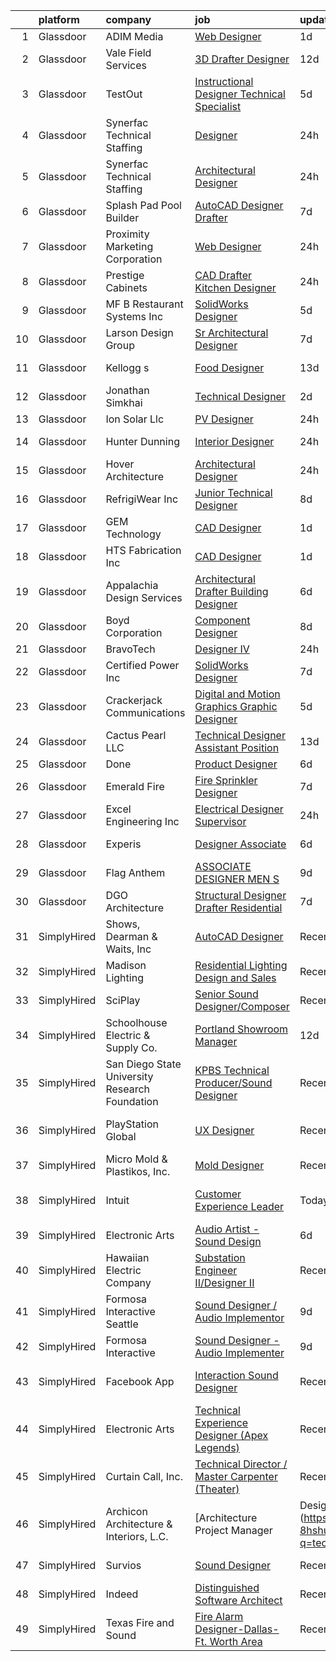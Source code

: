 

|    | platform    | company                                        | job                                                                                                                                                                                                                                                                                                                                                                                                                                                                                                                                                                                                                                                                                                                                                                                                                                                                                                                                                                                                                                                                                                                                                                                                                             | update_time   | location                       |
|---:|:------------|:-----------------------------------------------|:--------------------------------------------------------------------------------------------------------------------------------------------------------------------------------------------------------------------------------------------------------------------------------------------------------------------------------------------------------------------------------------------------------------------------------------------------------------------------------------------------------------------------------------------------------------------------------------------------------------------------------------------------------------------------------------------------------------------------------------------------------------------------------------------------------------------------------------------------------------------------------------------------------------------------------------------------------------------------------------------------------------------------------------------------------------------------------------------------------------------------------------------------------------------------------------------------------------------------------|:--------------|:-------------------------------|
|  1 | Glassdoor   | ADIM Media                                     | [Web Designer](https://www.glassdoor.com/partner/jobListing.htm?pos=122&ao=1110586&s=58&guid=0000018123340661bf46f4df2836fb04&src=GD_JOB_AD&t=SR&vt=w&ea=1&cs=1_0a0ef535&cb=1654153021459&jobListingId=1007905274880&cpc=8507CEB59E1C6AFB&jrtk=3-0-1g4hj81k9puvv801-1g4hj81kqr0kq800-e40207b08fac0744--6NYlbfkN0BQMKHQjxjBsnNBi8J4bHDqE5hUr-BcChr3ot8YlRgznRryYqwhtedggoa2K0QHpAQuZ8JRKhxofVBUya1JBBXMwoleZSj3j8PmrXEjLhb_0IwbcjmWd4espX_VjNznB1wgqv7CFSqNYMXiGe7TlvxdTNqylDLNHlAYbzx9bIe8TvQDsiHIZfFkv8lGLISXU5gFFEpSUQ_2Lluo8isVpwDZk46nyowJAXsvDb3uI654Gb9l_aRcUR20TfD5-eOJhzX7_CoGQ9iPY16DhHumrsZmu4cIi0YCpJeRaMaqjySJDAtK8YZfZQjxPh72Fm6wZaoXnSEGI3r_aVuSLO4JxfUcWCvGTVbhWL3hZ-cEwSzQbUhFBzN2hAvmgapgtEidqXQ2Lge95DhZmrjLB_4r-pFCsMzZZiizo27WlKavQiywD32xAHkuV2d2NX4UcTdsE3hb8_PeQQhpK-ZsEibZfoFOzvIrmqWcX7ETyGwrpTNmaK7N1Hg2Pm-gnupqBCCdesxjJwjKpBrcnA%3D%3D)                                                                                                                                                                                                                                                                                                                                                             | 1d            | Tomball, TX                    |
|  2 | Glassdoor   | Vale Field Services                            | [3D Drafter Designer](https://www.glassdoor.com/partner/jobListing.htm?pos=103&ao=1110586&s=58&guid=0000018123340661bf46f4df2836fb04&src=GD_JOB_AD&t=SR&vt=w&ea=1&cs=1_fd769b69&cb=1654153021456&jobListingId=1007880426159&cpc=EFC585E85CC62DBE&jrtk=3-0-1g4hj81k9puvv801-1g4hj81kqr0kq800-0b1e047352a2f865--6NYlbfkN0BKgzQyzTF1Q9mOsR1amaS-juVGLjHt5Cdom-gEF9y-xSP8G8yShb8n6dn49A1Z-FwFDTn5iwcKzbunDVGTF0ZEuZJ1wRQftoiirYBFlSfmbY15SFEY2VA_h50TbT2KwiNh2wfucao7LhpwcUrTVcQOHjGCLGCQIWNNxtwAf6DLDmWwck8E5__Rqs0bCk4AfhlfqQ0YcprfLaoXLk9fknTbRI0UIVktabLOFzMSPASvExMsW5mEwRvY3NuRuX1DG09es7Q9LMenx6exczAH_NLnMnG1U2bhnkHDBB8kREusey9il5_skRIvwrds6AMcxz0gjIPlVQIaDCNJc9gxpBvoOtK0zSStn45tNR7jgV9LpbVijJfS9fZKsg0kVu4XWjn2LrjWyzrPv-mF8sdibyUlI8h6Qmw7MRix6bk2WQt1MHRMT_ogHRLbgK2xhbYiJlW17XajxjXwr5JVBzjZ7pmhIRsLfQNoy3K3XzHzDKkNkuPqeuGGKrEBBGA1qa7F9DU%3D)                                                                                                                                                                                                                                                                                                                                                                    | 12d           | Wichita, KS                    |
|  3 | Glassdoor   | TestOut                                        | [Instructional Designer Technical Specialist](https://www.glassdoor.com/partner/jobListing.htm?pos=116&ao=1110586&s=58&guid=0000018123340661bf46f4df2836fb04&src=GD_JOB_AD&t=SR&vt=w&ea=1&cs=1_5a381b74&cb=1654153021459&jobListingId=1007899156961&cpc=619322B613A5457C&jrtk=3-0-1g4hj81k9puvv801-1g4hj81kqr0kq800-bcc2218e43bef354--6NYlbfkN0DvEm3ZFflYNZDyIfyg5N-cpxjGt5mtAUGKsixrF0JahE-ST3RHWlGLKAX8qHSrKhaO78JmdLbtjvOg6ekRbzm2HOWfCjmrgFIkNsWmRJMrtt_3-5-Iakoth1Gulzc5JmAQEowbwjV2UyZ08YxkzCbUj1FCHenoC3P3kzoRzrcuqgSZCbG8xyyPQo1f5ArWBVNlvxMlwLWyliu9yoGuzy5Qf5_t1D5BKIAF7Ne1z-exSc9EfsBXOPiMCalSvijoWeJ-v-C9XfR3UFcqpoYd6VTMPFOTaCXL_gcCrxiCCU-NzpB3G1YoMQ3w6IX0Z1-SRs0eM6s2gc_6xm8fwa7PQpzJ6xMXcUcLqBF9Ab-GrGZIPg5cuduuM4tIzx9ewQyKy2UWE0XnuS_LXxyX9Rgw9JqdZI_lBC4xyBbpg3daVnzsa1btbHRwhSLGGexIfFT9whX71fc1wMHRiQvwc8IpSG9QyaQIlkcIABSNQ0deJKweBDj2m4dVxN7sbkET0rjezQDpAtOA5WZ7GNiJHCI-eJ2SgaiNapO6xfrZmtC-dEUGDaYoRyYf3xsQI_igj77o6S5IugyBMvzPX49eb6mAZ6I-CZeAwRlAMXA%3D)                                                                                                                                                                                                                                            | 5d            | Pleasant Grove, UT             |
|  4 | Glassdoor   | Synerfac Technical Staffing                    | [Designer](https://www.glassdoor.com/partner/jobListing.htm?pos=120&ao=1110586&s=58&guid=0000018123340661bf46f4df2836fb04&src=GD_JOB_AD&t=SR&vt=w&ea=1&cs=1_c7cc0143&cb=1654153021459&jobListingId=1007909673225&cpc=7C0AF3FAC6523A09&jrtk=3-0-1g4hj81k9puvv801-1g4hj81kqr0kq800-3285ce8e200262db--6NYlbfkN0AWw-B98R_0UeEwU7zcJb5735BlGf2oO6lNW4CSRFTjXwNKuuheKECKoWiLhtCUM54YQHK8p21m0P1S9S4SXVm0M4I2JJRFnKO-Zj67RuEntDkQk3EPIxP_z7TFBzyc4qKV0DPriOpXdGXGFe6NalpltXK3Dc0RkiNlXOfdT7fAB9I3FXAu2Xbbc4WZ09Zr8eRzeg6RGR6SRtAeUFF2rhYKEFI7EHYaTaffrXTg3pt2FuXErtW0LHYN5PNaItBvNe9Fk9qfV756VdFzYjL8qzJ3wv8X-DOGhBSrcc9f6W4U3IZpy1h9kOBUpDI0Jxo0MLfIAC8K163c3qaQ7zYqtSVH9krE92zkSg6Py9iFiYa8B_GE38d1BTHyzBrXuJtqFCvsJ9WJA0yGeOenN9_VYo8VqwV_wLynZ_NEprVPoLOl-BYCgxYEjTQP6ebWG_YNSBTZoClaRFtpiP44QCWu90KaIPAblk4HNu7LZdGAIEV-b7iLYODRBupIlPxWMALfL0PUV4y-Mprvn_TjvHAuvG1e65rwpoSqK-xvwZxOpaUKe_xQtVWoBRPZc5iYcrwdYPbPAqVQX0K3wsleZyKeE5vnp3bpL0X4r7Rdm79RpqdbwXB9b7nUPkMgjeH6Cc3MiwI-BSp-4DJmuqgCOMzGL4oUZA4UzEp3d6Vzv_u3J1AyaVsdikVjIlLFi27Sd7EyAIglg_eBtxot0kW6uS4gNhi_WpzpSSQQfnDGyh4OmoWYZ8aw8jKo5JXCeWCM4y7-TNYJNgMppQerdHlH_qfFzKUGhzoVGAujAu-w8y7IRkCYOPJDwQ7oQxKWSQTDIuMrBkhl5KD8SdIMjLiGw-8Lcyg7BsL0ublyz_A%3D)               | 24h           | Moorestown, NJ                 |
|  5 | Glassdoor   | Synerfac Technical Staffing                    | [Architectural Designer](https://www.glassdoor.com/partner/jobListing.htm?pos=106&ao=1110586&s=58&guid=0000018123340661bf46f4df2836fb04&src=GD_JOB_AD&t=SR&vt=w&ea=1&cs=1_96682086&cb=1654153021457&jobListingId=1007909673405&cpc=F18A0B5B9F12DAEF&jrtk=3-0-1g4hj81k9puvv801-1g4hj81kqr0kq800-4cf3f037c83c54f1--6NYlbfkN0AWw-B98R_0UeEwU7zcJb5735BlGf2oO6lNW4CSRFTjXwNKuuheKECKoWiLhtCUM56wrHje-py67eoC81TEEDvX9DzaFt6ADsUNpLrb7Bt0IgyOGzXII8oAEbaaEup-W9mzY2Nl-tLSViF0dOjp_aI3MEGlmV13mRlciMocWMqnXrrslZ8mB-QMR2XD87KrnUyBCks1uCBBXd5DqnnJYYc9w54_2FWY4mg7JLHGsAhmpMThE-f9zjTOGHhXceTHnkIBc3coq5TZcXKN0nw5dCSfmch7xkgeHS_PftBUFCeU4lS5UdoXBZHOLz_eEaBiPH--xgzuF29IiH0pk15E8BpB_h7crHXmBdm7tocXkpvELIp3v2zMSB20ejpajnhx-O8xJgcbM1cje40rDqHvWr4SjWFyxnh90K4kd0LI7sD8--3Y7rKY9aMFuQSxZwtT_eeOTmRIiJjLVzdYFITRVCSUzEHN25ywhNYS8kKG2LBDmW3jCMP_DvMgjoXNz0lp9rUscc7TAGmvxNAY7x0l4UwjyHFLFmqMh5Uzo4YNdtde9gYDg-f6APFzkjrNqYIcLqJ6kUD56oO_NPEfJ4VS9_pD8YPY8QCRX94g8F5e8NWuON3iEb8PGuYirUSoEPAFi2qj8Wm2Cuqjqd5kFwPoTaYRtD-ezoJF52oYlAtqpQGl-f71aFfVrwP__-_gFE7KfEEwobchWtKgyNDA_2wLvGakvoxVjpaVL8E4U0WJk1PVzZ4edN1iPQt6bOXQNB8DTwH2jFfP-0BGw5deAvVVKj0Rfl6rDRyt3YtfXn8tcAXpjzLSgDtOTjNxa18-g07Vlb8EWG-IRC9MdaYC72MMGQkAvc-HRETywt4%3D) | 24h           | Lansing, MI                    |
|  6 | Glassdoor   | Splash Pad Pool Builder                        | [AutoCAD Designer Drafter](https://www.glassdoor.com/partner/jobListing.htm?pos=115&ao=1110586&s=58&guid=0000018123340661bf46f4df2836fb04&src=GD_JOB_AD&t=SR&vt=w&ea=1&cs=1_04945f53&cb=1654153021458&jobListingId=1007892731444&cpc=8C7EDB9C3100EB8F&jrtk=3-0-1g4hj81k9puvv801-1g4hj81kqr0kq800-68328f9e4b769328--6NYlbfkN0BtIHER_gWwIqVulwtCOCmFCxaayHkpYg7BVqMHPwbudH9rAbRPayDnzkU6E-u22zbpfrErTok4TW3q2OYXij5u_qD6CViXRbVuQq0yNWJVZR9hDpUNcg2EJto5O0qgUfYc1yBBucIQPESwkGRoP8RJZzZNLpVDYZ0iHM0ZYO-c396hkP2P1NfF6Wi99s2HG4z4W8Qp0fDPupBgyDITOtgMcR-gNViaGt662hEVvXbXCvVHsurGEAPy_UToN_eEQaZTl2ecV1K5Ecuf6t2XHf-LN8MP9iUUpT6rgb3ghzW4DLmf-w1ABToywHZuUZmd_ICMk8LvtgXUuw3eZuw4isnHqJ-BrW6sO5aa8Ovg7OHe1sn-VZ7LSXsBw6MvZNSgHtAcIaHTeU3mJy_StCdD3WnHuNGl7qcvvlPIIL_DFVBahtyNFfmgOg8XtBJZBnev6ptdt101NUhqY6T0-vDcNMj4T1ctuZ8OUIHB1fxEegKriyNrtdtRnWrkKiiPffoJJ3mYinvz_Mjy0Q%3D%3D)                                                                                                                                                                                                                                                                                                                                                 | 7d            | Royse City, TX                 |
|  7 | Glassdoor   | Proximity Marketing Corporation                | [Web Designer](https://www.glassdoor.com/partner/jobListing.htm?pos=104&ao=1110586&s=58&guid=0000018123340661bf46f4df2836fb04&src=GD_JOB_AD&t=SR&vt=w&ea=1&cs=1_d7ba00a9&cb=1654153021456&jobListingId=1007909411123&cpc=6EF77E97581486AA&jrtk=3-0-1g4hj81k9puvv801-1g4hj81kqr0kq800-fdf77e2082eedeef--6NYlbfkN0CKNvdBtBh9SnuMcnkEvhJOJZTsmZHyY3ybnWicrfIHv4J7uR0g30tMm3JzRMilnpWfVo-QF4Uw8pdgMyGssC4PATq4MmUjSPmr3cHzrS-WMwGluAlFVv_LBsBToci7OzFez2U5QhCA2MlykN7Stsiel1TkWxiPyTbVV0OD3FMO8qGE57eQ-Z4oOTlUt4XpxZU15_8_MZEFLWRrgXswDTVuXyKccXcZFzg7ZUfxuKwfmCd9gL-aaZK3oeCV__u_aIKhDZnme0vagTxgZ92YkkePtivl4WxR-tDcgt3noPioErP3mjVNJTBZpj8kdUAezKfiwXDjQWerzcr8Bn6h7TwTW_dOtGnkqnhpCptzT7cUIAek5RAqCJDZFcNrrvOGHs2IaSXNWfKkGcr7Nkq_tujFB5EfRBUHtDWmAni-xwruXaLCkyjslI7L7QH3_gkPRAnMEE14U-l5BTX8veGan4YH34M5u0Kl-T7xOeMujWfLLU8pokP4sBzGFKMqdGpYrffVUKbdzTM0xg%3D%3D)                                                                                                                                                                                                                                                                                                                                                             | 24h           | Brunswick, OH                  |
|  8 | Glassdoor   | Prestige Cabinets                              | [CAD Drafter   Kitchen Designer](https://www.glassdoor.com/partner/jobListing.htm?pos=117&ao=1110586&s=58&guid=0000018123340661bf46f4df2836fb04&src=GD_JOB_AD&t=SR&vt=w&ea=1&cs=1_abb15aa0&cb=1654153021459&jobListingId=1007910300686&cpc=D8FBC54B4F16B65F&jrtk=3-0-1g4hj81k9puvv801-1g4hj81kqr0kq800-7a9f21f5f3940d64--6NYlbfkN0CnvnrZV6i1JGX1yqycrBVKxG_QbmFGo1hJvaAPDrdCVTET5rWUgFWpgMGLI8Ni4NV73OJlpRBKloNgKvueyjP8EHwH-IvO6CeETlmoW1QgNKviFAKfMjHr_wUmbeSN5WuovrpfT529P6BPQLnepY1z5jmssSDBuwTSRLirXrcPybrzlfgzfgnB2IDhEKv4nZYrGvBskSTZNNf4TCPNTng0YlhRJJdCINFa__-qTlhOyLVgwAN-o5T4XKHoxuzAt8KdX8PN9Rmgmko56Y_MbujjHN3Wk3yiNGcbIQf1jR4bUOr8mAtSb0txCv2tzszc07v1u4g1kigswKgcgokZGCFDzVYGMDeRjMxfshJrq55qHYxG1xDygV5TtiMbX7gnZhkqV534eYztLjS4kjR9hvtD7VjAzMTGXEa8cDgp7fpJxc-n9mVOkUdAbG7OejwicROihXFlGRSLhM1gY1MDaZ7X0SQ_CiwWB0RaZ2J7yi-7UdQpfgauvUW739SsHBPHddktWWSGCAs4ug%3D%3D)                                                                                                                                                                                                                                                                                                                                           | 24h           | Santa Ana, CA                  |
|  9 | Glassdoor   | MF B Restaurant Systems  Inc                   | [SolidWorks Designer](https://www.glassdoor.com/partner/jobListing.htm?pos=109&ao=1110586&s=58&guid=0000018123340661bf46f4df2836fb04&src=GD_JOB_AD&t=SR&vt=w&ea=1&cs=1_d0a8d4e0&cb=1654153021457&jobListingId=1007898083695&cpc=2BDE7E11BD1C9BDE&jrtk=3-0-1g4hj81k9puvv801-1g4hj81kqr0kq800-33d710e7fe0865cb--6NYlbfkN0Bi-g4OEguhQEx4pjzkmulzkFDPdVMQm6g82nLRMcVRUHK_7i5h4gxFQ0QbmMzsK79ZxmzDzMc0k7_2En5y3F3sFdSWHAOLaaBO5iTSuq55bjL2CkFDus4IgnpqiBrpgoBDFsoylQrbbxrtlNqUePSC62V05ezzskZ6o7H6FlTTM1AWAMQREunLnmDNupRtNnBNoxM_oFwvLP_GTW7ital5OJNGhDbZs1_syOScOH1WGw6tYd_fkeRnp49bWG2vi24jI7rU-x59tHKLsOASQn8DJ3iF8lInkZWJZ0zb3LCxTRQMJKMVDC5H1kIdSvOM3l0uy4O844sc-lJxssQbSJJHMJCmqprKsr-0_OxqvETO--KqUtNFK9CdWanPIJ6a0zX4mHYmWNZ9F2Ul0by1T9fvYeocwKabxrFXonA0Ysh8MHj74uxKoTlpPCzG6V3HHR2Sl1goxah8d9MM5oHfGNHOnJqLNRmkx7OcqmNowGwR5IUWETIgJjsqxsh1Qwm40QQ%3D)                                                                                                                                                                                                                                                                                                                                                                    | 5d            | Dunbar, PA                     |
| 10 | Glassdoor   | Larson Design Group                            | [Sr  Architectural Designer](https://www.glassdoor.com/partner/jobListing.htm?pos=129&ao=1110586&s=58&guid=0000018123340661bf46f4df2836fb04&src=GD_JOB_AD&t=SR&vt=w&ea=1&cs=1_20cab741&cb=1654153021460&jobListingId=1007892778952&cpc=A0032DE20586B9BD&jrtk=3-0-1g4hj81k9puvv801-1g4hj81kqr0kq800-b9cb0c814e117cc9--6NYlbfkN0BctA8jT9Ho8FRfiU2d5zHGiG1TQnMfZU5gkPuQGUb4Gh_FgH7lyjz5iVsQguLeASDp_j8jJU47A3PEb0YsoCiw4MgaPkSdni8oDOn0J1z3-t-Wd5RgbKs4GfCp6PozctmB2zT_Z_qPS08-rKRseAbuLhdmcy6mXuVsuXjAkSpLXD_2kfKEqobY-sFaJvPmnOKvBPIM8sMRv6WKmewsg7oAu6r1SiCmKUxAQ_0G6rGqgzGhkzFgfcCXsgoLgA5vD_-uUAa6xttO4dOI8y8sImKZPoDyDRFhTgk6HbHzobrbrESR3fEEg67XJ4xf9ZSItsCLjaVJKOiJTMSHQxocvXJb79I2To9xV9eWlTTgp4kBW9WiEKv_HRSvLS3siqSQfuv0g9NcqMw1-viQ4fmkAEA3I6B6l6ocvYGCUB7jaQWMYORCb9nNGweBefskry7vYU7oFOl1SGDeeQ5VjSqla95AuePK1D_f7knCEsHWI23gGk-VwgGcl_yge6UzjqZLXTJ5wmcyjDfQ-g%3D%3D)                                                                                                                                                                                                                                                                                                                                               | 7d            | Remote                         |
| 11 | Glassdoor   | Kellogg s                                      | [Food Designer](https://www.glassdoor.com/partner/jobListing.htm?pos=119&ao=1110586&s=58&guid=0000018123340661bf46f4df2836fb04&src=GD_JOB_AD&t=SR&vt=w&cs=1_ba88de04&cb=1654153021458&jobListingId=1007877531861&cpc=4249AE273CFED721&jrtk=3-0-1g4hj81k9puvv801-1g4hj81kqr0kq800-4e1aec70bb027901--6NYlbfkN0Ci7BGsWkPVySyYQyYDwjZg3wI1ezlTobACjQxJ18IImH5JavZ7_GFSoUiuJXVlZ5RE9MEDCqlprLeQNknNwY8m7-0t3Pkei1NbNil7Ew7Rrk8gMHuLaVGvV4f3p_qbjOF-wvzO_23VsCn_jpO96tzdBvEoQ3GwmpReDlssFvhlL40hCve3RW54-OGsgTKOPWf8KiHR-8Vl9--OFOI0_dNlM9t7_h0NxEybyjp7TXuUZyAqF0QPN6PQ5E-Epl7VTSr4E0KaMxQDhYd-tghVpghbD9V-fuqCZZ92c-oPFa1QjIjMH5KPx0nfRjrLcA6_mVmBoE2sdRMefa7l1wT5P3iumULfhTmYPHS5A6elBk6ssXwpL0ZmkOBo_lavmVY4HsK0sL82wZdr4s_SobjDzEaVtxqxLXdcDHzWknXbzJuO_5nA7gXCmE56gkIG8wrzXppgU2cmg8OG1z5S0vB49tJVk4wdaTNBmrH5gToLtlXwANV245lrAmFDiQNqmsVknckKfMgFrdj2BwnqdtLjs6smnTkJkDan-Dg%3D)                                                                                                                                                                                                                                                                                                                                               | 13d           | Battle Creek, MI               |
| 12 | Glassdoor   | Jonathan Simkhai                               | [Technical Designer](https://www.glassdoor.com/partner/jobListing.htm?pos=114&ao=1110586&s=58&guid=0000018123340661bf46f4df2836fb04&src=GD_JOB_AD&t=SR&vt=w&ea=1&cs=1_231ad8f9&cb=1654153021458&jobListingId=1007903680327&cpc=85D4E989D68E6247&jrtk=3-0-1g4hj81k9puvv801-1g4hj81kqr0kq800-cb24595c8defe364--6NYlbfkN0DeyJ4CP5CzwT7broxeUwKBt3co1QwKwWitRQqJu2WRZwIvvUV1CfHwLXsu22MNor2nHIZVxID6776FvPKxNfElOkAni6LHrNV7s3btVU15ZsUQ9_yPFZNYBgaZtNwt80jN5DUatVpHFlA1-lP-aDeRuS5L3Y9i3aWt2ovkIhTeHyuAsj1y0bMCd1qEvzANEsg09QJI-qXqecR3DOpJIkB6Wxb0YMZBM8XJZMk4ZiVzq3xzun-yU4-tj6oPkfA2MV1uHwLESQDb4O252_LQTEKBwaueIMUMhM4DMxxGe1nkRvajDkMszwL719WWpNiX0Z8OEib2tfCtETP9Lf6oc0QtOkgCD5iG2V1Ltj6HlmiPek-SU1UBYTQqYlYgft5whZfhKsLYlDKa68OAQBb0QeMUF1wGWLOmHQP-BSQWI1P8b9D_jlKK6YuFqSZJtJWBE9vT9qY0rnGtP2D2gJo2rBPVtRfFc1p6QxGieQ1QhdAFTxRef5hn115SIJVwpu-pwtI%3D)                                                                                                                                                                                                                                                                                                                                                                     | 2d            | Los Angeles, CA                |
| 13 | Glassdoor   | Ion Solar Llc                                  | [PV Designer](https://www.glassdoor.com/partner/jobListing.htm?pos=102&ao=1110586&s=58&guid=0000018123340661bf46f4df2836fb04&src=GD_JOB_AD&t=SR&vt=w&ea=1&cs=1_ea304d58&cb=1654153021456&jobListingId=1007910516930&cpc=B7A260AEA6A157A5&jrtk=3-0-1g4hj81k9puvv801-1g4hj81kqr0kq800-37c73c347e27da45--6NYlbfkN0AltJ253pYd7wDA5Y2c0vzit8wethq8AtlNTe4srNQsaMSwm83gZ-0Y3qYuMOX-bs5gkhpuHl68JycReOb-zLhobnyg5x-JRj9wpjmy0waisYLb6DZKo42glJgcGEKvociFnfUwQvyNXTpVgzXMvzTX6C_UELR3AiQCbhe-O8TBxdGAOrSl5pRz7HCghr8ushnFo3dILds1kpCgw_dPFjhxUxDcWN_Q13r2eCMSKX6nAKd28Ngp1q-WYrbX1gGlgyKbyGnnYwp20nubS-WIsy24YNPFD_GpAys-31tPt51gkt3bIeMa6rCtUctxLqZwybLh0CrRobeNr6gVIo5SJZjIUhsvl__JvGsGncSjfySum643rfDKtwJLq_pDSbHh04_W3V6_FV5Y1ABtCfOcU4oshqavZrgosGm5y1HbQDqJOU2-6sLeOOdBCLeI2cXHrYEqqUgYsDjBUVg3vCzucEgVJlLXo4HJi7b0WkvA3j1ioPBYsdC6RtesXqRpekqL1bBsMdnOeXGVTfG12ur54l0yARZVa4dRB2glmDizN3ZmVYkSGbmaOfChUXP2WnKXDl7nZLUeZjwH_OvNR0aZBaYWVffTmpElt1e8wANcfp84b_03vgIFnQjQr08-xu3msYXUb8WcNdF1NW0ZvyX2DvPZErO7o4YgSDQwO9_ohTd4sg%3D%3D)                                                                                                                                                                                              | 24h           | Provo, UT                      |
| 14 | Glassdoor   | Hunter Dunning                                 | [Interior Designer](https://www.glassdoor.com/partner/jobListing.htm?pos=127&ao=1110586&s=58&guid=0000018123340661bf46f4df2836fb04&src=GD_JOB_AD&t=SR&vt=w&ea=1&cs=1_37cf3432&cb=1654153021460&jobListingId=1007909522452&cpc=25F7D4ABB6558D0F&jrtk=3-0-1g4hj81k9puvv801-1g4hj81kqr0kq800-b5a203a33abe27b1--6NYlbfkN0B7vcEEJgDWXsumPhLWHX9Jg7DPqowPt40Az-5Yfd7n9s_BIj0a8K3ZrhN7LDKiaHW-XPESPq-h3vqloXa36kpJZAfn1LTUXVs9mCp6uKtiPB7_Sj5a-TWp7qkf3awuK5m9PdwXVC5b7sS5Ra2l-crp2DypV58JC3x0A68GJFdftHRsow2m7w3xoilPDMHhi0olQilzxaW9cYD0EfhT0mVKJiomXlxlvVJM8jk9pLPde2M1OyILxwlcuY_slIewcG5FnCJHjF7dY89qvOKRad4QIso8_4iJnCHM8xDeA7DiIa8PjdsJmUCmcUpTu8q_e07dzSu8Us0eFAM-ntwT3cWofNl15rEEg1j3Q2jxYwgRMuJ3L2XBm3lH_TcET7RPoWt1JM3mxAyQNY3TYq1R0h0CgI67n_fHmoJBd_tGmpMiBokrPBKmVIl6LeRhaUIjgtOAWfnN3jXaiEwF_8zpbHNRL0QhvXUPPt9o9ajhxcwYfjZB90V_ZfzWImkXyzfLlL53DvsF_RjK6A%3D%3D)                                                                                                                                                                                                                                                                                                                                                        | 24h           | New York, NY                   |
| 15 | Glassdoor   | Hover Architecture                             | [Architectural Designer](https://www.glassdoor.com/partner/jobListing.htm?pos=107&ao=1110586&s=58&guid=0000018123340661bf46f4df2836fb04&src=GD_JOB_AD&t=SR&vt=w&ea=1&cs=1_af8aef5f&cb=1654153021457&jobListingId=1007910320188&cpc=0AC337DC849E2726&jrtk=3-0-1g4hj81k9puvv801-1g4hj81kqr0kq800-27506b325b49a7c8--6NYlbfkN0BxkLIcfe0oqaYINownie861a0BJtkzmJW-WyGv8J0JYGwfl8lN-F2H9wR9PsbihAQqx0wHfEcK6PIN5iogkMLO2PEzAhhOaejbKC9pZOc8kouYmKzbtJ3iung2ZQYIphS9z6CdTstwWp4FjDR980UOkc_xl6U8UB2DO2-NA8BhmfXLq-XV8XrJtqQjBKXFsIjS1WETl9jTZ9iwwDoMNLJSOSyNcUINziwyaHhhMNZ6YfibQjsrYlVj6s5W6fZvgPVpbIZv2UHPEDDO3FfWoiMc3Gck6p3hSiqbIngLJcIp5U53IY2KB4Sh3gyKi9gPHiVadvw5cCAkNWPHXY-DbfCt-0edtnaYTh0DN2cDbF9fdHT73vFaQDYE4trSso__D4ncLJeWNcNP9onHo1IBPv7jz7wkwWaT-Fma_jNJ3TWMRStIc2YaAPvnni4isJeNS3kLuqs33TZXwXbUDQo2kYBZ-3zdUGXQrURNDPW-a9HmgxLVU7B24RnWiICa0vW8XOH3G5Fxp1mkdQ%3D%3D)                                                                                                                                                                                                                                                                                                                                                   | 24h           | Englewood, CO                  |
| 16 | Glassdoor   | RefrigiWear  Inc                               | [Junior Technical Designer](https://www.glassdoor.com/partner/jobListing.htm?pos=108&ao=1110586&s=58&guid=0000018123340661bf46f4df2836fb04&src=GD_JOB_AD&t=SR&vt=w&ea=1&cs=1_2b3bf1ee&cb=1654153021457&jobListingId=1007889399193&cpc=BE7ED86EB2F099E4&jrtk=3-0-1g4hj81k9puvv801-1g4hj81kqr0kq800-ec5de7a3e76f76ae--6NYlbfkN0C_GzD49DJGTlBJCZgblbgG-dNuGhDu7GAV4R8ko7wSJVgUTZEgt12F9GfNzTGo6fGQhZda8Sl0oYA0IR11YCj0hlPn9XUT9xbzV13f8QK4W8PRro0uuxpsbvxpBKEefvBmy2vNaUrWUb6gwVrcSRs7BjY-51jBhjlvUHOKQhA8UsQDBZkQ9ucJxS-UqW5AdsWfU7BbBcJmoaimzaZlDcF_oEE2eFwnG2LGDnJXAx9oRga286jFT20wpJ4ZsOrE0aEs5nqefxDi4VAi0jY070Bvtqa-XYFz4VLxdRhxBMKXPr0lzdjJA8rq1bXwCRd9Kphi1vxhOA89PI1ffAUDloeBGnXDk9KThxm6GtFZehGFDsVtBgnKHLfsi3YhsCbtEtrn-yCnIvkbWu2MlOmR6LACQAkDn0JX7n8uoq3-ozYIgrsHCibL8jdjTJClHtTzue5ZtE9C8N5OA_bHdX1tEGV0qsg_n4C8L5Dwg72u1xmCAD77QT-ur-B3xn-E69TlMTdyIWJbZGDvu1aF6nxZ4l5maP_HYhGf4PsSya3ld3mOFtFEpRGcSB9E1NDDAvwNJc3INZ1gcgjJXBdyY_hyli2xBRadvzq2bunJPUaHq97zT_t0wUl2tW3O)                                                                                                                                                                                                                                            | 8d            | Dahlonega, GA                  |
| 17 | Glassdoor   | GEM Technology                                 | [CAD Designer](https://www.glassdoor.com/partner/jobListing.htm?pos=121&ao=1110586&s=58&guid=0000018123340661bf46f4df2836fb04&src=GD_JOB_AD&t=SR&vt=w&ea=1&cs=1_f17bd1ae&cb=1654153021459&jobListingId=1007905079747&cpc=8AC01DCC8FF2DC38&jrtk=3-0-1g4hj81k9puvv801-1g4hj81kqr0kq800-991af8c9eb0bc631--6NYlbfkN0DlcaguI4sweZRKJTadbViwUmuipadyC1IVR7LlJxAnY3ZOe5e_slvkrj--CbdG1yGhRo5HFEV3mzfqUYQ4TICuNQTao7NFwZXEr7sqlMxqmBBZuQE50ltPSbcWpCPXRVjFfpve-RW2zNPBKTPCfJBBPFEs14Sq2GdMMtdw40Kl7WX9NrREmAi3EsZm1ZT0N_eMaQ8U82acSBM66OVYWm0ehNbd4dRpHlhfxXieXzeqzCg6acee70weY3B_VwqCLYGAR1MtPIRtxy0uvtNoiJG09t1MFulzZNrDQDLsqat5DRLsUBg6A3egkUi5N9TOQZ9Jsb7E72j6id7Ykj8m0WiClbQ41JiXI26r3MeafL3D3XZ39L8fQec7O_Swl_Wy9outw8K-oc5zh5thYfsobq5WAxiwlX3LpOX4WIn3QPOsy4nhOm7GM1AMBB1h2nPWnBBP-WaJuSIn2AFvXLwjEur3oLymCCkqimfmJQ-dJu12U0W3B1iMEI3S1rKVnItTjQU%3D)                                                                                                                                                                                                                                                                                                                                                                           | 1d            | Oak Ridge, TN                  |
| 18 | Glassdoor   | HTS Fabrication Inc                            | [CAD Designer](https://www.glassdoor.com/partner/jobListing.htm?pos=112&ao=1110586&s=58&guid=0000018123340661bf46f4df2836fb04&src=GD_JOB_AD&t=SR&vt=w&ea=1&cs=1_0105eb7d&cb=1654153021458&jobListingId=1007905333098&cpc=B1361D5F72E3FDAD&jrtk=3-0-1g4hj81k9puvv801-1g4hj81kqr0kq800-d408c831dac5e8cd--6NYlbfkN0AQXIEQSC0C7p6eZHkobWgF_DYCHe86vjZyatfYf5FTgq32z49pw_q6V_8TlB-6ploFwObKFjJz7SnuYLO2s9KmPYVavpgyLaHzoO0jurqyKDXSJ83qlS95NlCnc-fvxtZz1-WI0BWWaFEy9Tm4XXFAfN00oq8OtXvdWiD3lnfCleHwRY5UpfoBIfpX_JkiLb-ALKMBHq-_2c2GAUvCk8em3u81lwxEA54ZESz68a3bVwZ9XbLgSZHvQ1qEJ_nBchU86ING7_1EW1ecH4kwjpakehhSbOUOvq47jokYwDjomyPl43IDf0fqiEyAbYacIbnVBCkHt7ha4aIiMipVcbBoU5uQ4VBMujDt5oq8hjZTkLf9Hqwx8CLdbJmdsI49Dcm8MTUL-mMDZPObcKmx2I8-gi0egIzJrhh5u83P9NGjBy6XQyskHdD0OrZ-yI7de4BMqx8PswpRDfVZxLoxaObxMZKw4ghxQOCw2B8Oh5oDLk2LdnNyF4R5aWe8TCLLcdI%3D)                                                                                                                                                                                                                                                                                                                                                                           | 1d            | Plymouth, MN                   |
| 19 | Glassdoor   | Appalachia Design Services                     | [Architectural Drafter   Building Designer](https://www.glassdoor.com/partner/jobListing.htm?pos=105&ao=1110586&s=58&guid=0000018123340661bf46f4df2836fb04&src=GD_JOB_AD&t=SR&vt=w&ea=1&cs=1_9e677fba&cb=1654153021457&jobListingId=1007894859956&cpc=D01B1BD33E10617D&jrtk=3-0-1g4hj81k9puvv801-1g4hj81kqr0kq800-5dd15a4d5035ce23--6NYlbfkN0DAwgduWqBP7ymGN-lTADpinz2i-23XbRAyg5ywqS-MDcNn1umJtVcPbf20oURWp9WRrtOIK2CsxlXGUz5cYQvPCmh10nQD7OiRsc2GgApJNh6UBoR3tteLKm5sTLfmUjIy8Lyzd1emaNBsuQHBUG3iq8jSelOMyAjrneN32eiD0aFATKXbRelF67a38GSA7tYPGIth-Icrh230OpM6gllFJtUkPfFofhsks7Ao0KUTtdCrH0CWZvaRH2AVMOQgMK79pCnX3sCKcUqjt7fZN8NbfEnhJ8BexQlrlbyEySxFUDoSk1297ilSx9DtZe8XaMH3oMYJ2VzSFNnR6v_nsKlVz_YiUHnwZe-TKlE4jku-V9p17HPpPMsmCOIJnqFMXVutupnFIEgSv6WvDZhlcRNYyCxk63FG9mCYXhxMR09rDnvBstP8KXkgrz1iZGU3cpVqm2342AAq7dkPZ0IBwDjcUSzvgjzlk707Uzdra9gPUyPfwRL8wjKIcFszbEwuxzNaz_d0k5RKLA%3D%3D)                                                                                                                                                                                                                                                                                                                                | 6d            | Blountville, TN                |
| 20 | Glassdoor   | Boyd Corporation                               | [Component Designer](https://www.glassdoor.com/partner/jobListing.htm?pos=113&ao=1110586&s=58&guid=0000018123340661bf46f4df2836fb04&src=GD_JOB_AD&t=SR&vt=w&cs=1_71e04e63&cb=1654153021457&jobListingId=1007890147755&cpc=07E115E50C044AB0&jrtk=3-0-1g4hj81k9puvv801-1g4hj81kqr0kq800-697f7ec3e92d9716--6NYlbfkN0BK1Y4P2l_2Ru7yDM1BZwUCgBcANH56Ou3H73e5w26vt9KV2JU6gE8bSw1i_YEDzCTibPXnjFthZetR2IeTcMc-XwldWS_sE2mAR8pH2TWGPlMHvTrRtuoFFbnQhxKY6Es40EVZJ2bqf71rYA_F9pEZ8YWUJl0TnHv_Hzvek46sbhts7j34-NJP4Ih4jSN4fzVFU1YdatSTBYXbsNc6dSPDj7FLBNBHLlplcSGO9bVuEnKfIdfwYJf_N7hkzMvuiq3hs3WTailkPkvQUDGtCgw8h_DKAKdTfkzLw4UCq3BSb5lQvyTmytM_B5meN7X8mSK3IN165vCwlgt7vJLxyDxR1SdthaIvNmq1FMQCAn6_Y0b8Y_D7O5NDCUeeGuLx3M819u0gaV3m71fvqzMAdm80KokSiO-QU_-WLBGtZjZzL2cc-ga_zbGLkYmvTP1vRUd2PJxYC_fG4fpqxajWPVGeheL2KvoOy3iM-pNENEMepDGypWpEcUH-H19OLrnBAyu4EzSNptl45f5QVQLB7W3j46BP9KcbxS-LacQZyX_jRltATxGSsmlk)                                                                                                                                                                                                                                                                                                                        | 8d            | Woburn, MA                     |
| 21 | Glassdoor   | BravoTech                                      | [Designer IV](https://www.glassdoor.com/partner/jobListing.htm?pos=123&ao=1110586&s=58&guid=0000018123340661bf46f4df2836fb04&src=GD_JOB_AD&t=SR&vt=w&ea=1&cs=1_a8055a88&cb=1654153021460&jobListingId=1007910459780&cpc=F9A77EB4FA44235E&jrtk=3-0-1g4hj81k9puvv801-1g4hj81kqr0kq800-72ce4e9d47e217fd--6NYlbfkN0DcwPijvFAVuwS00isnaAsnaxo_Z_HgQSbFyDgYlb4XLhg9TVLABSFF5KX1nJRPOQwbKBqCa5NM1VP-yV2mRHodJwFcqKMSwHA0opzLncWwtxPBjxpuy8V89vQMvloP60ImLjMis9SDuNrXm8TyjwVwxeXiY7UBv05ZbhonNYlA1igumoqKbgTDd6OqHG8kxC8filnJjAGqT-XOqW0mny_Ng78JopZW3J7eWmTgYOvqkJnBqHyFsQUpaQoBphXH4rrmz7I5v8PfPXyX83bZFBWNshwiaPtQP8VNKwXHoaFMvYAVXEnlGiD4h8F0M8mhb10NoIkx-0rGqUVUunBAq7XWp0TFbwPvtjpSN6qyJYV65Zi8z5ILDoxqkTHVONnph848N65pbB2BWdSpfHMKF3eWuF4niLw5EcdEaoMY4HX2LD-u08tHNNOVhgIqmiUvDgAxzvyxmgaAJsV9iDH5ZQAjgVX7QJEzNuhgJwedbjsbzl-O_fvIrT7uKhobU6K_60HvJHB9CuuqJe5K8TNNiVF6qlrBcHikBoso9ozU3Qym6DwtJkzgspP6XQDOkItYikqJcgGsP4G1XGmkgjsiI1FrF2baBqo-bEofPIn8temyxxgGAJCh-e-wHksRCXLRp7WJ706pYTR2Zwu5E4xSaBSYbN3sLMq8GEAmtlyfPVeQTA%3D%3D)                                                                                                                                                                                              | 24h           | Houston, TX                    |
| 22 | Glassdoor   | Certified Power Inc                            | [SolidWorks Designer](https://www.glassdoor.com/partner/jobListing.htm?pos=125&ao=1110586&s=58&guid=0000018123340661bf46f4df2836fb04&src=GD_JOB_AD&t=SR&vt=w&ea=1&cs=1_a3f52c41&cb=1654153021460&jobListingId=1007892525019&cpc=E509DD49A6927373&jrtk=3-0-1g4hj81k9puvv801-1g4hj81kqr0kq800-bdce66b132eb211b--6NYlbfkN0Cen54bmMDcuXsux9zDNNrGS3D5khuA6e4o3muBQpx5jWEDwiTMEFuo6e2S8sjHPnp-13loZkv7YbePc8OyHVl5M6JSMd8jRvm_VL1PZcbP6S4IghBdD3juZP6xuAF0X77O4g-pCtzb4iDK2TBMXqTdKUddTColhcHqwd-j_5eVtpiIADjbMKXHVQ1h9qEGmCJBbby0adj53iTeWX3n8g9duk4R41NOv5tXalPTDLkUbONRYGgFcRCEAEs3wxC2u_oNN0yvSUZ7TCWfvl8yv5Jx1vHt5aNPOJtZ2U9ZyHd3qZ0uAbFHgyX8dBlniE5hd_IKRungkCC88w9wt789dTGxj0u46VIM-os4RWsSpTZReYNmnqb5BaTJR_AEvGk_kxwyp48Fwj6_FyLbSQl_Mg0tECVTqM_r-XH4ZEj2XYptpuoCuoBhBxPDmTTKaBzg24ppV6PfvmhEw9ySheWcg23yV42Hm9CHsFOhsSP6_goVPmfS4MoJVhldf_QhvXvebQTbGyQtvDLnMQ%3D%3D)                                                                                                                                                                                                                                                                                                                                                      | 7d            | Minneapolis, MN                |
| 23 | Glassdoor   | Crackerjack Communications                     | [Digital and Motion Graphics   Graphic Designer](https://www.glassdoor.com/partner/jobListing.htm?pos=124&ao=1110586&s=58&guid=0000018123340661bf46f4df2836fb04&src=GD_JOB_AD&t=SR&vt=w&ea=1&cs=1_74793c71&cb=1654153021460&jobListingId=1007899179018&cpc=50179EF3956C3176&jrtk=3-0-1g4hj81k9puvv801-1g4hj81kqr0kq800-4119b7ffd432092e--6NYlbfkN0B2gTXXlubBWfaJD3-68vf6rz1FKns231YboDBrYrra6ULyPejrG_3OJfCzt9cG2ZOYTWGT8SQv5oGTEDBXQQFheRTPmRReNOakHOugp4ffBwWO_IXUXUui5-NKfKUISmtznTLJ8aJIHK4pCZQAxiVwBEHi_IfQrvl_HksAdmmYmzEOy4F6VZXXQHAdde5yHQNUpQbm5scahQ1lqMU-dq3re7o3hXE9E6OgrsO7F7cIL_h_fB6giaI8fFE8SZPMe0Ph3dnctNXBggfttJtY__S4DrHRjwT_r5R65vT3gZCMJnDXmsPXX7dRHHUqXOCK-4RoOS6boB6RIXaMaF192iL9ztTcEuYjlP7bHwerZQ5Nbs71Tp8Fsh0S7roVXqZKfEgqF8LFJJ_DoHJmz3bDzFLXic3XYHT_ghF4PFiRRDVs-aBMTx9rZ-7CSvhHGbXv-iGM1vPWucm-F2K0nSXeKASrxIpld8jtqy9bLkpJDScBUzPvqLGHSssGEiE0LxfChoiJF7gV2H3j_5JX3nWflK0l9UFqgV21vCg%3D)                                                                                                                                                                                                                                                                                                         | 5d            | Wellesley, MA                  |
| 24 | Glassdoor   | Cactus   Pearl  LLC                            | [Technical Designer   Assistant Position](https://www.glassdoor.com/partner/jobListing.htm?pos=130&ao=1110586&s=58&guid=0000018123340661bf46f4df2836fb04&src=GD_JOB_AD&t=SR&vt=w&ea=1&cs=1_aae696d7&cb=1654153021460&jobListingId=1007876920457&cpc=4050D81B60456B41&jrtk=3-0-1g4hj81k9puvv801-1g4hj81kqr0kq800-aa84554f48be3b24--6NYlbfkN0BKt8_p-y8K2z67b5yLi9cRMtMFuAcIa4hEi8DDUrd-1YKBFCMZNBGxf0xLc5CvsylonAv-IEEAF6TEHATxhqN_z0Ye5Rg4IJsF3-jjYbGMozqYzXqYvbTTb0QyypxtYePyIQQsIKmTNCOnAzj2TMXzmEoakeVJC0YMo3ytXrNtev_I-kc1qmMi9CII5zT0phYYYC2f66U_h6nqSyN4zpQppHVmnVC5U3QxEkY_FNYc0KaBFgenUY1ykhvOJuVVKFdZ98u-_S8aMo8FeDWXWrdX28b6cRn1nJzhbFmxjGhFi8nPhNWLbLYflGHGW_S84P3OaND0c-BpFnV5TDaX6YOsYaW343ERT6XlA58ymZP94Upnsb-TI70txiOU5ctXbpMnSnKIqaUkomh-_Wzot88Bjoe4dpmOpsPZnjErej5-ZYdhQe4m3rUyhy7aCe8MCqm6ggE_JVRcs9JcQOVgHhfWAT2DTXmflLhqQ6YsVoK8wJGzqZa0RRmP7pgIPX_2nZ_ez68Uxtq5EUwFOqZ7MI_15Bgjv28JSWM%3D)                                                                                                                                                                                                                                                                                                                | 13d           | Los Angeles, CA                |
| 25 | Glassdoor   | Done                                           | [Product Designer](https://www.glassdoor.com/partner/jobListing.htm?pos=111&ao=1110586&s=58&guid=0000018123340661bf46f4df2836fb04&src=GD_JOB_AD&t=SR&vt=w&cs=1_a46a673d&cb=1654153021457&jobListingId=1007896596008&cpc=3999BE48C643E528&jrtk=3-0-1g4hj81k9puvv801-1g4hj81kqr0kq800-62694e3607ed607e--6NYlbfkN0C-LxO6OzFeyYVxZOsqOoGVZSPgtH8WHva8NWd1WDVRmqXupYKp1xC7mBY477ooZpLSbW9f2GHbcWvIeALBGdza5CccmxxfJIlOcVioI_zaq_nlqjoAI9qWq4AcwmRasbYh3PVdAmo-nd2dfN4TyJGlDH__UQKqaR9AQZwfwL5gEGZlNmtrP0nIZZcyiivmOFlDiOR623garvugZRbE6wqAvbm0L5PaSwNTNzCTLB_3wEE_nL5l7icQqapL3Gut_w3b8IVfb3ZgfuAGtcOYzd4S2Wq0IeA9d4cb1fA42jsDUTIgLnKUoIeuI97UxFPY3FYnKVtoz9pZ_76yesHAWIMXE0Q_oYdn26OKbwUS2WPg2rtmL_eUCIu-7HkRlZPE1S2t9GjaOSHh61IziJaTFBFXwI4Bnva-diYNOc7YybajRpk67JyFtMr-VRUMvjxroHOHUN0xqlEVq-tOzPZ_cBZr6Is-36izCkSbGmt9VtRrPUsR1W0JO0wyHtTuPawcH9gkyQUxZsHbllxR06JJF36m0No_KNvsUZL-XJH_6e5OuUxFGZn0khA5Nx5bghDmEuTj2oONnvv5WbwlR2kLlB_e)                                                                                                                                                                                                                                                                                          | 6d            | Remote                         |
| 26 | Glassdoor   | Emerald Fire                                   | [Fire Sprinkler Designer](https://www.glassdoor.com/partner/jobListing.htm?pos=101&ao=1110586&s=58&guid=0000018123340661bf46f4df2836fb04&src=GD_JOB_AD&t=SR&vt=w&ea=1&cs=1_7a5dbe1e&cb=1654153021456&jobListingId=1007892801631&cpc=3FFD736F26E73F8D&jrtk=3-0-1g4hj81k9puvv801-1g4hj81kqr0kq800-2deb4a9c9a4d31c4--6NYlbfkN0DsBOlmEAMqZtav1V1WKZO3RUElpafjggtWvxyDQ3xFSrTDzNu17f0DOJ0FiEecAvfEUyzaCaS4hK96dhHwnuQwsfKMkreMtJp-B95QCQ07G6QogkMbAOyG5M58df4fRc5TS7gvb5AXcaYSW7j16zsrwhOEdvMMKqc0UsIjQnc2QiL0m4AGG_OOrT1WLP4-UPXdpPjElT0xFeO9PKLRXHtQhxBE9f_qZcqfq5W8LjWFqzlrv6pYR1SJfhjYc6qDTgxBfoe-3UWc3bfKngb0y2GA9ADjE4hyHztyqUss66J6HdRPyjztiTNDguFo0K5jO96GnYhL6aZ1MQv2BbMMNcQ6VTrN9ClF6p8AiRV7FZ2iUX_MvBZtJiF-c7FzPqFDGZ57-zjr9d3CJK7h-hvU11_OPLvoDmzhrwBBY2yScQpjiwQsZDyP7BhuTcpgjK09zGsqtmhiJrAzA_Q8QGzJk50Q0Vqi3F8CIsNRq4HWgoeHTY3-K9p9_MDIG4ju7U_fEjv36jfB0BQpFw%3D%3D)                                                                                                                                                                                                                                                                                                                                                  | 7d            | Gig Harbor, WA                 |
| 27 | Glassdoor   | Excel Engineering Inc                          | [Electrical Designer Supervisor](https://www.glassdoor.com/partner/jobListing.htm?pos=128&ao=1110586&s=58&guid=0000018123340661bf46f4df2836fb04&src=GD_JOB_AD&t=SR&vt=w&cs=1_687b4121&cb=1654153021460&jobListingId=1007910143909&cpc=F0881FB4B112A732&jrtk=3-0-1g4hj81k9puvv801-1g4hj81kqr0kq800-4db3a1c99ac58e5a--6NYlbfkN0Cqpf95gceptzzI4lN-WVVpUbUIACrzy_IXlIiuY488dGHeFB_LaGjgPldcjfRPHPd-yOHEXs4Pxy_df-n6I9UNV9IldzuQhyi3czuon53qSfrZi1A-4jO1XwvoLiVMeY1I9X7zIWgs3NpuiM2JdXqkUL_S1DtAeo4Abi2q9Ct5lR9ZY0AocfC782Q0MmUvpGoxsO8D2-ya_uLYHFUrvgGGJuhTQTvsEDCC8G0Rtu4uQRNSjvHuTbSHWR715UkXT9u2T68kDgXorGo3lRGhn594mB9gQcijmL3w2Wx_egbQwpBuCEzx7h2GGSbtZ4W7v3BbwizZEiHzhyO9kJ3b3k1KFCEuBGKh9HxawgBDpVRKPD8lCSj0hwnsD0Gvh5BjeWHJXChKqfIC4HbZSHnXk6mw00H2JEVCaD1gNfYeAMutPcBJ4j7YaSHnYAbi9Vh4vb9gAY89dwLX9lxBTOlJHLjBqnqmgW0DPzTE2jloW1pjrtQ4ou3Ll2Z1jfGTOGGyCXp62B2H9lERqY3i7Yu9Qdpaug92CUY7p18S6qcOGRfWBhIha8hBnuvESzt8BHD01jlbHce_3ExETQ%3D%3D)                                                                                                                                                                                                                                                                                | 24h           | Mounds View, MN                |
| 28 | Glassdoor   | Experis                                        | [Designer Associate](https://www.glassdoor.com/partner/jobListing.htm?pos=110&ao=1110586&s=58&guid=0000018123340661bf46f4df2836fb04&src=GD_JOB_AD&t=SR&vt=w&ea=1&cs=1_a85331ab&cb=1654153021457&jobListingId=1007894777082&cpc=F7BD8DA794B5A532&jrtk=3-0-1g4hj81k9puvv801-1g4hj81kqr0kq800-0a15dc2e550e8df7--6NYlbfkN0DWDf3A5gbeeAW_iY9GwMRM7FYB9LEmwxvc0ttZO31xV2LbxSGMD1aOMOomcEO5N52NHOnzgGQYnajqQG5Nxh7b3VPvua2Po3hvVNJuo81-1TW9yI1m21QydMJHDKlh6u03g9gCTBPMGKo3Xex4moimRgDkHvzu5P8LSHB8SRpNRw0hDfurd46X2j8gFDX94TljKew-9aAUhpt-JNdTs2pmuDsOPEBr893bnagZIZ0SOgI59ZVc6ZFtKemxtTQedlw0bfqo4_2DlY0CYpBuQwGtETefEhKLZi_nJsqPxrcdLJyiS0LI9OH5JnT97pfBTi6MPvJQGqQDt_oLd69N9-HvhkiUpn9qxSZllXeoKfLv8W-zPyMprrIeYlx05GLBqpPGH-BkPC7tqtZjemXAp1C6NCv_W220pzRG1BIseCAuhkNWq-u2508oCeVGWjF8dmoRNqKyokcbadAGxd7d5ZcmM4jREiwUWFnbkX8ogwduA7BK2VS0cYk0FM6zelXICT8%3D)                                                                                                                                                                                                                                                                                                                                                                     | 6d            | Arkansas City, TX              |
| 29 | Glassdoor   | Flag   Anthem                                  | [ASSOCIATE DESIGNER MEN S](https://www.glassdoor.com/partner/jobListing.htm?pos=126&ao=1110586&s=58&guid=0000018123340661bf46f4df2836fb04&src=GD_JOB_AD&t=SR&vt=w&ea=1&cs=1_a1f21a91&cb=1654153021460&jobListingId=1007885351285&cpc=87034903B3AB482B&jrtk=3-0-1g4hj81k9puvv801-1g4hj81kqr0kq800-826bf2bc785568fd--6NYlbfkN0DdNONLqhA8z6QrX6vw37qu8cGScUjPKwqVQr3YAsb4-6GIOezsdmm4FIIrW5t-DOcE72zhPY7vinzTDaPMv79-Lr6cc5mzB1Wu8JXkUiCXhWd5U0-sqvC7ZEx-LmDxND2Pc1rn93DzzrIwpwFos5dqxEMMztgRJt7WGC2bktvPxZ8D9A4ZAtg2Q_tTUVIoGpZR_iGelG4Rqz1-tzzhW2_0bv4XQ12qMDqp7wCK9Jc--TLRJvTdXzm9GXPW5UFJikR2_E_dPhnd2G4Co6KkyLr_-K08wLPqaQVsY8g_Wu0Izu0fA0fQp-5gJfFGsOIgIraidxmvKe6wubD1v-mdT62S7P6AUQiwqnuM2LYJEWBWxDtudb9KzsU6Me55GMN7IQIudlwKt39aFNXpNx6mpY0ejuOEBOd4c5yzlkPYuSKgNr6lSK5cDdk1IORNtv9EJd1vMlOpa3d5EsOjkmXV8dOYdOVwlWb6uRR4Qz3ltNqJkyjuT9dr7ef72re34Zx6FOz6h706RGUr9A%3D%3D)                                                                                                                                                                                                                                                                                                                                                 | 9d            | New York, NY                   |
| 30 | Glassdoor   | DGO Architecture                               | [Structural Designer Drafter  Residential ](https://www.glassdoor.com/partner/jobListing.htm?pos=118&ao=1110586&s=58&guid=0000018123340661bf46f4df2836fb04&src=GD_JOB_AD&t=SR&vt=w&ea=1&cs=1_f821ea3f&cb=1654153021459&jobListingId=1007892358280&cpc=B5F6D74B4EF69A07&jrtk=3-0-1g4hj81k9puvv801-1g4hj81kqr0kq800-f0dc8ab66faf3688--6NYlbfkN0ACu_hgM4mYOpGjE6TXudS1eLEYdlotK5aSiNrSIRlNjof6s4WZH7bXax4rmwPbiM0B1iCxXoqE7ddqseGjfq2z3oVOuMmN7T8hivDP5Cykfw0aSX168Usc1zU_ib4y4DgC71xR2syjLsmDRxpu_DnNOhPjmLg9UTKVDaKCkOrHQ43j-iOXPNGSr2I4Kma_X2CGpDPOOilkkIK7GxedTggB9kq0Y7KRwkEZ1zsFXF2Kl9YJP5Kqc6MhoiHBiXaWCf1NoBG8SkS0pmiz4zqvWvtLRd0HLS_120f-0WkL4YqemsXw_beOBtB0dUcUmUVQGvADhVGVlIs2lYHgJjwHGhZ76fUF5piK6TueE9weTc51WTb9D4N9Z8zm_o_75o6oL_IqYp9RGozy5Woer7Q3Ak_j0JFuW-0XPaGjTkZR_KCckeedxQNKw55Ldl3DTVc3Hvfocr1oC_c3s4WG3t2x8FXZlj3tkKTBAsXQ2nk_1rM084s6rl_B_kOr4FMCq4bwUwNOGQWc32AOJAwbVTxVDUcRLgGmsRQ407I%3D)                                                                                                                                                                                                                                                                                                              | 7d            | Remote                         |
| 31 | SimplyHired | Shows, Dearman & Waits, Inc                    | [AutoCAD Designer](https://www.simplyhired.com/job/B8_8VEFdlcPBMw6_1VE5ai76aAgczhowQChtLkL8BGaviH7yOUqyDQ?q=technical+sound+designer)                                                                                                                                                                                                                                                                                                                                                                                                                                                                                                                                                                                                                                                                                                                                                                                                                                                                                                                                                                                                                                                                                           | Recently      | Hattiesburg, MS                |
| 32 | SimplyHired | Madison Lighting                               | [Residential Lighting Design and Sales](https://www.simplyhired.com/job/1iwkIYVupilnFZv6BeCWQUvs8qBkrVYf9ca6ZaZMAniVAhlqiyjL3Q?q=technical+sound+designer)                                                                                                                                                                                                                                                                                                                                                                                                                                                                                                                                                                                                                                                                                                                                                                                                                                                                                                                                                                                                                                                                      | Recently      | Madison, WI                    |
| 33 | SimplyHired | SciPlay                                        | [Senior Sound Designer/Composer](https://www.simplyhired.com/job/MFRkWFxMfYfHxn1BijUSjkZo0C-Bv5a8G2ysJXs28cOhYb7VjQZ7eg?q=technical+sound+designer)                                                                                                                                                                                                                                                                                                                                                                                                                                                                                                                                                                                                                                                                                                                                                                                                                                                                                                                                                                                                                                                                             | Recently      | United States                  |
| 34 | SimplyHired | Schoolhouse Electric & Supply Co.              | [Portland Showroom Manager](https://www.simplyhired.com/job/Q2YyFBhOLBuUu2vjhJh1ytCDFiTVVdYa5TVgcCHTtwSm3Qw2pYhPkw?q=technical+sound+designer)                                                                                                                                                                                                                                                                                                                                                                                                                                                                                                                                                                                                                                                                                                                                                                                                                                                                                                                                                                                                                                                                                  | 12d           | Portland, OR                   |
| 35 | SimplyHired | San Diego State University Research Foundation | [KPBS Technical Producer/Sound Designer](https://www.simplyhired.com/job/VSycAS3T0QxIBgCqrb-0WeaHyAeO4RoQPlpkQtMGdq8D6eLIAilSTA?q=technical+sound+designer)                                                                                                                                                                                                                                                                                                                                                                                                                                                                                                                                                                                                                                                                                                                                                                                                                                                                                                                                                                                                                                                                     | Recently      | San Diego, CA                  |
| 36 | SimplyHired | PlayStation Global                             | [UX Designer](https://www.simplyhired.com/job/HBy-pXYV_o8XnyxuOyn3Vnm0QxeZGuXUIJRhOX0UydKTByBUDu1gdw?q=technical+sound+designer)                                                                                                                                                                                                                                                                                                                                                                                                                                                                                                                                                                                                                                                                                                                                                                                                                                                                                                                                                                                                                                                                                                | Recently      | San Francisco, CA              |
| 37 | SimplyHired | Micro Mold & Plastikos, Inc.                   | [Mold Designer](https://www.simplyhired.com/job/oBLU09SpOd3l-l0au8lM53k9IPUWA3GF5W-GRnr3dBuO9FTCOBYWJw?q=technical+sound+designer)                                                                                                                                                                                                                                                                                                                                                                                                                                                                                                                                                                                                                                                                                                                                                                                                                                                                                                                                                                                                                                                                                              | Recently      | Erie, PA                       |
| 38 | SimplyHired | Intuit                                         | [Customer Experience Leader](https://www.simplyhired.com/job/SiXKfpRW69YHeP6AXUNn1UmL2l_uFLzaHsyQVJV-oTUPCPgJKxrz2g?q=technical+sound+designer)                                                                                                                                                                                                                                                                                                                                                                                                                                                                                                                                                                                                                                                                                                                                                                                                                                                                                                                                                                                                                                                                                 | Today         | Mountain View, CA +2 locations |
| 39 | SimplyHired | Electronic Arts                                | [Audio Artist - Sound Design](https://www.simplyhired.com/job/isLGrehrPw4o-4cejaiY4k2oA82EapnoMaP7LGctnuO-irY00pd9Wg?q=technical+sound+designer)                                                                                                                                                                                                                                                                                                                                                                                                                                                                                                                                                                                                                                                                                                                                                                                                                                                                                                                                                                                                                                                                                | 6d            | Seattle, WA                    |
| 40 | SimplyHired | Hawaiian Electric Company                      | [Substation Engineer II/Designer II](https://www.simplyhired.com/job/U9CKmsU6RQhVUS9qknHIZy0Xq7UnaA8xrOkxDo08AXkLTfAeEV2GGg?q=technical+sound+designer)                                                                                                                                                                                                                                                                                                                                                                                                                                                                                                                                                                                                                                                                                                                                                                                                                                                                                                                                                                                                                                                                         | Recently      | Hilo, HI                       |
| 41 | SimplyHired | Formosa Interactive Seattle                    | [Sound Designer / Audio Implementor](https://www.simplyhired.com/job/vlF4rzpIgemNyADbSUoWC36FtYYh2ouWspqfTFtuxzveh07-6RCwmg?q=technical+sound+designer)                                                                                                                                                                                                                                                                                                                                                                                                                                                                                                                                                                                                                                                                                                                                                                                                                                                                                                                                                                                                                                                                         | 9d            | Seattle, WA                    |
| 42 | SimplyHired | Formosa Interactive                            | [Sound Designer - Audio Implementer](https://www.simplyhired.com/job/E63_BRjyLumhk01Bv7mOuaoR0vafXGhLD-NTsS2e6CEpoHi4FvqYnw?q=technical+sound+designer)                                                                                                                                                                                                                                                                                                                                                                                                                                                                                                                                                                                                                                                                                                                                                                                                                                                                                                                                                                                                                                                                         | 9d            | Burbank, CA                    |
| 43 | SimplyHired | Facebook App                                   | [Interaction Sound Designer](https://www.simplyhired.com/job/lovYTEj-K0RnETu5xYpopUW84lc3rat0EFksyn_EZonnOVj_KU9ERA?q=technical+sound+designer)                                                                                                                                                                                                                                                                                                                                                                                                                                                                                                                                                                                                                                                                                                                                                                                                                                                                                                                                                                                                                                                                                 | Recently      | Fremont, CA +4 locations       |
| 44 | SimplyHired | Electronic Arts                                | [Technical Experience Designer (Apex Legends)](https://www.simplyhired.com/job/o3c0PIFLnfYkP0ewFVJuuBOrAZeNBwosabF1eHfzy1IjGfBTZeiQqQ?q=technical+sound+designer)                                                                                                                                                                                                                                                                                                                                                                                                                                                                                                                                                                                                                                                                                                                                                                                                                                                                                                                                                                                                                                                               | Recently      | Redwood City, CA               |
| 45 | SimplyHired | Curtain Call, Inc.                             | [Technical Director / Master Carpenter (Theater)](https://www.simplyhired.com/job/020ydjTGh2pnHKCFlfSS3j0giiiES4bbbHoobQVCIirPjgWRqJdlbw?q=technical+sound+designer)                                                                                                                                                                                                                                                                                                                                                                                                                                                                                                                                                                                                                                                                                                                                                                                                                                                                                                                                                                                                                                                            | Recently      | Connecticut                    |
| 46 | SimplyHired | Archicon Architecture & Interiors, L.C.        | [Architecture Project Manager | Designer (3-15 Years Experience)](https://www.simplyhired.com/job/ygMDXu738GHGwCRFH3-8hshuLOED1n6hizwyYe5eWZKMRmoWvJsy9A?q=technical+sound+designer)                                                                                                                                                                                                                                                                                                                                                                                                                                                                                                                                                                                                                                                                                                                                                                                                                                                                                                                                                                                                                                            | Recently      | Phoenix, AZ                    |
| 47 | SimplyHired | Survios                                        | [Sound Designer](https://www.simplyhired.com/job/GGf4JbShEJmtxragh-HP0RYhs5WpCO9pZtgQyta_p4JFm7cmj-H-Zw?q=technical+sound+designer)                                                                                                                                                                                                                                                                                                                                                                                                                                                                                                                                                                                                                                                                                                                                                                                                                                                                                                                                                                                                                                                                                             | Recently      | Marina del Rey, CA             |
| 48 | SimplyHired | Indeed                                         | [Distinguished Software Architect](https://www.simplyhired.com/job/9W0jjrBhkxs6ZHvQPqe2nzKFAtfyBRZq1qcRKBGz3w0mGB1nznjM_A?q=technical+sound+designer)                                                                                                                                                                                                                                                                                                                                                                                                                                                                                                                                                                                                                                                                                                                                                                                                                                                                                                                                                                                                                                                                           | Recently      | United States                  |
| 49 | SimplyHired | Texas Fire and Sound                           | [Fire Alarm Designer-Dallas-Ft. Worth Area](https://www.simplyhired.com/job/3o56GbilrAl5c9HihTMx9Ct5gzQk5Fc3faJL4Dc4C4jNOlSDOwRawg?q=technical+sound+designer)                                                                                                                                                                                                                                                                                                                                                                                                                                                                                                                                                                                                                                                                                                                                                                                                                                                                                                                                                                                                                                                                  | Recently      | Dallas, TX                     |